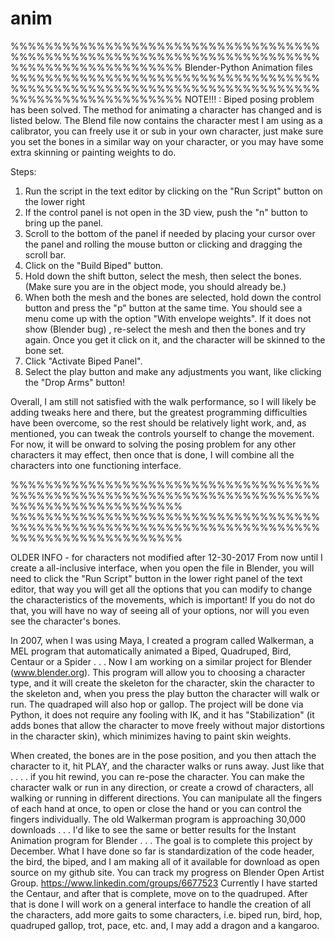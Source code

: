 # anim
%%%%%%%%%%%%%%%%%%%%%%%%%%%%%%%%%%%%%%%%%%%%%%%%%%%%%%%%%%%%%%%%%%%%%%%%%%%%%%%%%%%%%%%%%%%%
Blender-Python Animation files
%%%%%%%%%%%%%%%%%%%%%%%%%%%%%%%%%%%%%%%%%%%%%%%%%%%%%%%%%%%%%%%%%%%%%%%%%%%%%%%%%%%%%%%%%%%%
NOTE!!! :
Biped posing problem has been  solved.  The method for animating a character
has changed and is listed below.  The Blend file  now contains the character
mest I am using as a calibrator, you can freely use it or sub in your own 
character, just make sure you set the bones in a similar way on your character,
or you may have some extra skinning or painting weights to do.

Steps:
1. Run the script in the text editor by clicking on the "Run Script" button on the  lower right
2. If the control panel is not open in the 3D view, push the "n" button to bring up the panel.
3. Scroll to the bottom of the panel if needed by placing your cursor over  the  panel and rolling 
    the mouse button or  clicking and dragging the scroll bar.
4. Click on the  "Build Biped" button.
5. Hold down the shift button, select the  mesh, then select the bones. 
    (Make sure  you are in the object mode, you  should  already be.)
6. When both the  mesh and the bones are selected, hold down the control  button
   and press the "p" button at the same time.  You should  see a menu  come up 
   with the option "With envelope weights".  If it does not show (Blender bug) ,
   re-select the mesh and then the bones and try again.  Once you get it click on
  it, and  the character will be skinned to the bone set.
7. Click "Activate Biped Panel".
8. Select the play button and  make  any adjustments you  want, like 
    clicking the "Drop Arms" button!

Overall, I am still not satisfied with the walk performance, so I will likely
be adding tweaks  here  and there, but the greatest programming difficulties 
have been overcome, so the rest should be  relatively light work, and, as
mentioned, you can  tweak the controls yourself to change the movement.
For now, it will be onward to solving the  posing problem for any other 
characters it may effect, then once that is done, I will combine all the 
characters into one  functioning interface.



%%%%%%%%%%%%%%%%%%%%%%%%%%%%%%%%%%%%%%%%%%%%%%%%%%%%%%%%%%%%%%%%%%%%%%%%%%%%%%%%%%%%%%%%%%%%
%%%%%%%%%%%%%%%%%%%%%%%%%%%%%%%%%%%%%%%%%%%%%%%%%%%%%%%%%%%%%%%%%%%%%%%%%%%%%%%%%%%%%%%%%%%%



OLDER INFO - for characters not modified after 12-30-2017
From now until I create a all-inclusive interface, when you open  the file in Blender, you  will need to click the "Run Script"
button in the lower right panel of the text editor, that way you will get all the options that you can modify to change the  characteristics of the movements, which is important! If you do not do that, you will have no way of seeing all of your options, nor  will you even see the character's bones.

In 2007, when I was using Maya, I created a program called Walkerman, a MEL program that automatically animated a Biped, Quadruped, Bird, Centaur or a Spider . . . Now I am working on a similar project for Blender (www.blender.org).  This program will allow you to choosing a character type, and it will create the skeleton for the character, skin the character to the skeleton and, when you press the play button the character will walk or run. The quadraped will also hop or gallop. The project will be done via Python, it does not require any fooling with IK, and it has "Stabilization" (it adds bones that allow the character to move freely without major distortions in the character skin), which minimizes having to paint skin weights.

When created, the bones are in the pose position, and you then attach the character to it, hit PLAY, and the character walks or runs away. Just like that . . . . if you hit rewind, you can re-pose the character. You can make the character walk or run in any direction, or create a crowd of characters, all walking or running in different directions. You can manipulate all the fingers of each hand at once, to open or close the hand or you can control the fingers individually. The old Walkerman program is approaching 30,000 downloads . . . I'd like to  see the same or better results for the Instant Animation program for Blender . . .  The goal is to complete this project by December.
What I have done so far is standardization of the code header, the bird, the biped, and I am making all of it available for download as open source on my github site.  You can track my progress on Blender Open Artist Group. https://www.linkedin.com/groups/6677523  Currently I have started the Centaur, and after that is complete, move on to the quadruped.  After that is done I will work on a general interface to handle the  creation of all the  characters, add more gaits to some characters, i.e. biped run, bird, hop, quadruped gallop, trot, pace, etc. and, I may add a dragon and a kangaroo.
